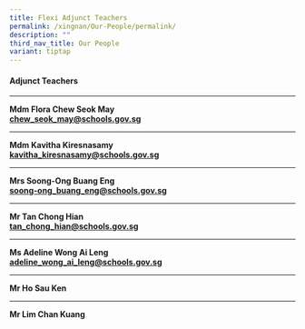 ```yaml
---
title: Flexi Adjunct Teachers
permalink: /xingnan/Our-People/permalink/
description: ""
third_nav_title: Our People
variant: tiptap
---
```

<h4>Adjunct Teachers</h4>
<hr>
<p><strong>Mdm Flora Chew Seok May</strong>
<br><strong><a href="mailto:chew_Seok_May@schools.gov.sg" rel="noopener noreferrer nofollow" target="_blank">chew_seok_may@schools.gov.sg</a></strong>
</p>
<hr>
<p><strong>Mdm Kavitha Kiresnasamy</strong>
<br><strong><a href="mailto:Kavitha_Kiresnasamy@schools.gov.sg" rel="noopener noreferrer nofollow" target="_blank">kavitha_kiresnasamy@schools.gov.sg</a></strong>
</p>
<hr>
<p><strong>Mrs Soong-Ong Buang Eng</strong>
<br><strong><a href="mailto:soong-ong_buang_eng@schools.gov.sg" rel="noopener noreferrer nofollow" target="_blank">soong-ong_buang_eng@schools.gov.sg</a></strong>
</p>
<hr>
<p><strong>Mr Tan Chong Hian</strong>
<br><strong><a href="mailto:tan_chong_hian@schools.gov.sg" rel="noopener noreferrer nofollow" target="_blank">tan_chong_hian@schools.gov.sg</a></strong>
</p>
<hr>
<p><strong>Ms Adeline Wong Ai Leng </strong>
<br><strong><a href="mailto:adeline_wong_ai_leng@schools.gov.sg" rel="noopener noreferrer nofollow" target="_blank">adeline_wong_ai_leng@schools.gov.sg</a></strong>
</p>
<hr>
<p><strong>Mr Ho Sau Ken</strong>
<br>
</p>
<hr>
<p><strong>Mr Lim Chan Kuang</strong>
<br>
</p>